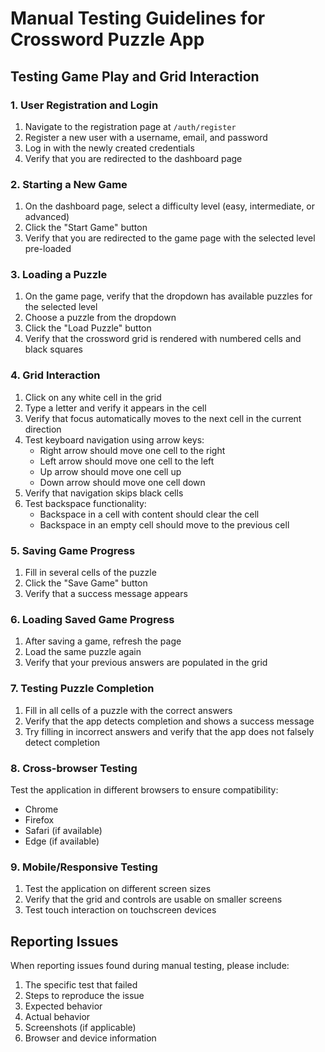 # Manual Testing Guidelines for Crossword Puzzle App

## Testing Game Play and Grid Interaction

### 1. User Registration and Login
1. Navigate to the registration page at `/auth/register`
2. Register a new user with a username, email, and password
3. Log in with the newly created credentials
4. Verify that you are redirected to the dashboard page

### 2. Starting a New Game
1. On the dashboard page, select a difficulty level (easy, intermediate, or advanced)
2. Click the "Start Game" button
3. Verify that you are redirected to the game page with the selected level pre-loaded

### 3. Loading a Puzzle
1. On the game page, verify that the dropdown has available puzzles for the selected level
2. Choose a puzzle from the dropdown
3. Click the "Load Puzzle" button
4. Verify that the crossword grid is rendered with numbered cells and black squares

### 4. Grid Interaction
1. Click on any white cell in the grid
2. Type a letter and verify it appears in the cell
3. Verify that focus automatically moves to the next cell in the current direction
4. Test keyboard navigation using arrow keys:
   - Right arrow should move one cell to the right
   - Left arrow should move one cell to the left
   - Up arrow should move one cell up
   - Down arrow should move one cell down
5. Verify that navigation skips black cells
6. Test backspace functionality:
   - Backspace in a cell with content should clear the cell
   - Backspace in an empty cell should move to the previous cell

### 5. Saving Game Progress
1. Fill in several cells of the puzzle
2. Click the "Save Game" button
3. Verify that a success message appears

### 6. Loading Saved Game Progress
1. After saving a game, refresh the page
2. Load the same puzzle again
3. Verify that your previous answers are populated in the grid

### 7. Testing Puzzle Completion
1. Fill in all cells of a puzzle with the correct answers
2. Verify that the app detects completion and shows a success message
3. Try filling in incorrect answers and verify that the app does not falsely detect completion

### 8. Cross-browser Testing
Test the application in different browsers to ensure compatibility:
- Chrome
- Firefox
- Safari (if available)
- Edge (if available)

### 9. Mobile/Responsive Testing
1. Test the application on different screen sizes
2. Verify that the grid and controls are usable on smaller screens
3. Test touch interaction on touchscreen devices

## Reporting Issues
When reporting issues found during manual testing, please include:
1. The specific test that failed
2. Steps to reproduce the issue
3. Expected behavior
4. Actual behavior
5. Screenshots (if applicable)
6. Browser and device information